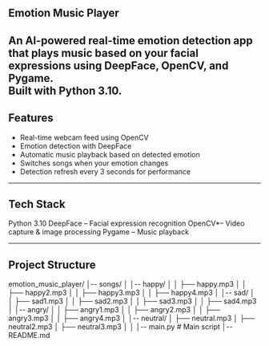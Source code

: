 ## Emotion Music Player

An AI-powered real-time emotion detection app that plays music based on your facial expressions using DeepFace, OpenCV, and Pygame.  
Built with Python 3.10.
---
##  Features
-  Real-time webcam feed using OpenCV
-  Emotion detection with DeepFace
-  Automatic music playback based on detected emotion
-  Switches songs when your emotion changes
-  Detection refresh every 3 seconds for performance
---
## Tech Stack
 Python 3.10
 DeepFace – Facial expression recognition
 OpenCV*– Video capture & image processing
 Pygame – Music playback

---

## Project Structure
emotion_music_player/
│-- songs/
│ │-- happy/
│ │ ├── happy.mp3
│ │ ├── happy2.mp3
│ │ ├── happy3.mp3
│ │ ├── happy4.mp3
│ │-- sad/
│ │ ├── sad1.mp3
│ │ ├── sad2.mp3
│ │ ├── sad3.mp3
│ │ ├── sad4.mp3
│ │-- angry/
│ │ ├── angry1.mp3
│ │ ├── angry2.mp3
│ │ ├── angry3.mp3
│ │ ├── angry4.mp3
│ │-- neutral/
│ ├── neutral.mp3
│ ├── neutral2.mp3
│ ├── neutral3.mp3
│ 
│
│-- main.py # Main script
│-- README.md



